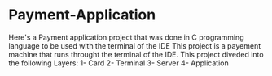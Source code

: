# Payment-Application
Here's a Payment application project that was done in C programming language to be used with the terminal of the IDE
This project is a payement machine that runs throught the terminal of the IDE. This project diveded into the following Layers:
1- Card
2- Terminal
3- Server
4- Application
